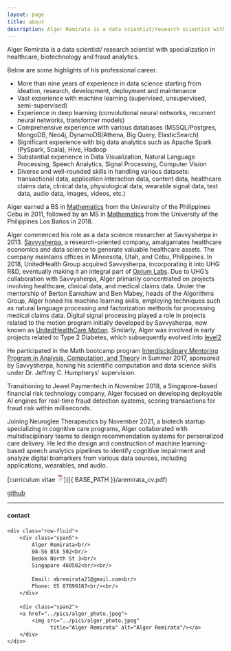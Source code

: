 ```yaml
---
layout: page
title: about
description: Alger Remirata is a data scientist/research scientist with specialization in healthcare, biotechnology and fraud analytics. 
---
```


Alger Remirata is a data scientist/ research scientist 
with specialization in healthcare, biotechnology and fraud analytics.

Below are some highlights of his professional career.

- More than nine years of experience in data science starting from ideation, research, development, deployment and maintenance
- Vast experience with machine learning (supervised, unsupervised, semi-supervised)
- Experience in deep learning (convolutional neural networks, recurrent neural networks, transformer models)
- Comprehensive experience with various databases (MSSQL/Postgres, MongoDB, Neo4j, DynamoDB/Athena, Big Query, ElasticSearch)
- Significant experience with big data analytics such as Apache Spark (PySpark, Scala), Hive, Hadoop
- Substantial experience in Data Visualization, Natural Language Processing, Speech Analytics, Signal Processing, Computer Vision
- Diverse and well-rounded skills in handling various datasets: transactional data, application interaction data, content data, healthcare
claims data, clinical data, physiological data, wearable signal data, text data, audio data, images, videos, etc.)

Alger earned a BS in [Mathematics](https://cs.upcebu.edu.ph/academics/mathematics-and-statistics/) from the University of the Philippines Cebu in 2011, followed by an
MS in [Mathematics](https://www.uplbgraduateschool.org/academic-programs/mathematics-math/) from the University of the Philippines Los Baños in 2018.

Alger commenced his role as a data science researcher at Savvysherpa in 2013. [Savvysherpa](https://www.linkedin.com/company/savvysherpa-inc/), a research-oriented company, amalgamates healthcare economics and data science to generate valuable healthcare assets. The company maintains offices in Minnesota, Utah, and Cebu, Philippines. In 2018, UnitedHealth Group acquired Savvysherpa, incorporating it into UHG R&D, eventually making it an integral part of [Optum Labs](https://www.optumlabs.com/). Due to UHG’s collaboration with Savvysherpa, Alger primarily concentrated on projects involving healthcare, clinical data, and medical claims data. Under the mentorship of Berton Earnshaw and Ben Mabey, heads of the Algorithms Group, Alger honed his machine learning skills, employing techniques such as natural language processing and factorization methods for processing medical claims data. Digital signal processing played a role in projects related to the motion program initially developed by Savvysherpa, now known as [UnitedHealthCare Motion](https://unitedhealthcaremotion.com/). Similarly, Alger was involved in early projects related to Type 2 Diabetes, which subsequently evolved into [level2](https://mylevel2.com/our-approach/)

He participated in the Math bootcamp program [Interdisciplinary Mentoring Program in Analysis, Computation, and Theory](https://magazine.byu.edu/article/math-boot-camp/) in Summer 2017, sponsored by Savvysherpa, honing his scientific computation and data science skills under Dr. Jeffrey C. Humpherys' supervision.

Transitioning to Jewel Paymentech in November 2018, a Singapore-based financial risk technology company, Alger focused on developing deployable AI engines for real-time fraud detection systems, scoring transactions for fraud risk within milliseconds.

Joining Neuroglee Therapeutics by November 2021, a biotech startup specializing in cognitive care programs, Alger collaborated with multidisciplinary teams to design recommendation systems for personalized care delivery. He led the design and construction of machine learning-based speech analytics pipelines to identify cognitive impairment and analyze digital biomarkers from various data sources, including applications, wearables, and audio.

[curriculum vitae ![CV as pdf](icons16/pdf-icon.png)]({{ BASE_PATH }}/aremirata_cv.pdf)<br/>
<!-- [impactstory](https://impactstory.org/u/0000-0002-4914-6671)<br/> -->
[github](https://github.com/aremirata)<br/>

---

<div class="container">
<h4><a name="contact"></a>contact</h4>

    <div class="row-fluid">
        <div class="span5">
            Alger Remirata<br/>
            08-56 Blk 502<br/>
            Bedok North St 3<br/> 
            Singapore 460502<br/><br/>

            Email: abremirata21@gmail.com<br/>
            Phone: 65 87099187<br/><br/>
        </div>

        <div class="span2">
        <a href="../pics/alger_photo.jpeg">
            <img src="../pics/alger_photo.jpeg"
                  title="Alger Remirata" alt="Alger Remirata"/></a>
        </div>
    </div>
</div>
